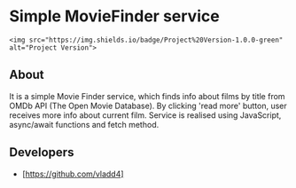 
 # Simple MovieFinder service


    <img src="https://img.shields.io/badge/Project%20Version-1.0.0-green" alt="Project Version">


## About
It is a simple Movie Finder service, which finds info about films by title from OMDb API (The Open Movie Database). By clicking 'read more' button, user receives more info about current film. Service is realised using JavaScript, async/await functions and fetch method.

## Developers
- [https://github.com/vladd4]

